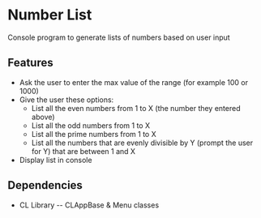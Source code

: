 # Number List
Console program to generate lists of numbers based on user input
## Features
- Ask the user to enter the max value of the range (for example 100 or 1000)
- Give the user these options:
  - List all the even numbers from 1 to X (the number they entered above)
  - List all the odd numbers from 1 to X
  - List all the prime numbers from 1 to X
  - List all the numbers that are evenly divisible by Y (prompt the user for Y) that are between 1 and X
- Display list in console
## Dependencies
- CL Library -- CLAppBase & Menu classes   

